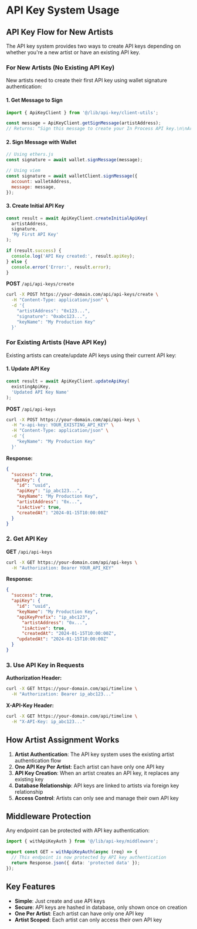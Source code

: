 # API Key System Usage

## API Key Flow for New Artists

The API key system provides two ways to create API keys depending on whether you're a new artist or have an existing API key.

### For New Artists (No Existing API Key)

New artists need to create their first API key using wallet signature authentication:

#### 1. Get Message to Sign

```javascript
import { ApiKeyClient } from '@/lib/api-key/client-utils';

const message = ApiKeyClient.getSignMessage(artistAddress);
// Returns: "Sign this message to create your In Process API key.\n\nArtist Address: 0x...\nTimestamp: 1234567890\n\n..."
```

#### 2. Sign Message with Wallet

```javascript
// Using ethers.js
const signature = await wallet.signMessage(message);

// Using viem
const signature = await walletClient.signMessage({
  account: walletAddress,
  message: message,
});
```

#### 3. Create Initial API Key

```javascript
const result = await ApiKeyClient.createInitialApiKey(
  artistAddress,
  signature,
  'My First API Key'
);

if (result.success) {
  console.log('API Key created:', result.apiKey);
} else {
  console.error('Error:', result.error);
}
```

**POST** `/api/api-keys/create`

```bash
curl -X POST https://your-domain.com/api/api-keys/create \
  -H "Content-Type: application/json" \
  -d '{
    "artistAddress": "0x123...",
    "signature": "0xabc123...",
    "keyName": "My Production Key"
  }'
```

### For Existing Artists (Have API Key)

Existing artists can create/update API keys using their current API key:

#### 1. Update API Key

```javascript
const result = await ApiKeyClient.updateApiKey(
  existingApiKey,
  'Updated API Key Name'
);
```

**POST** `/api/api-keys`

```bash
curl -X POST https://your-domain.com/api/api-keys \
  -H "x-api-key: YOUR_EXISTING_API_KEY" \
  -H "Content-Type: application/json" \
  -d '{
    "keyName": "My Production Key"
  }'
```

**Response:**
```json
{
  "success": true,
  "apiKey": {
    "id": "uuid",
    "apiKey": "ip_abc123...",
    "keyName": "My Production Key",
    "artistAddress": "0x...",
    "isActive": true,
    "createdAt": "2024-01-15T10:00:00Z"
  }
}
```

### 2. Get API Key

**GET** `/api/api-keys`

```bash
curl -X GET https://your-domain.com/api/api-keys \
  -H "Authorization: Bearer YOUR_API_KEY"
```

**Response:**
```json
{
  "success": true,
  "apiKey": {
    "id": "uuid",
    "keyName": "My Production Key",
    "apiKeyPrefix": "ip_abc123",
      "artistAddress": "0x...",
      "isActive": true,
      "createdAt": "2024-01-15T10:00:00Z",
    "updatedAt": "2024-01-15T10:00:00Z"
  }
}
```

### 3. Use API Key in Requests

**Authorization Header:**
```bash
curl -X GET https://your-domain.com/api/timeline \
  -H "Authorization: Bearer ip_abc123..."
```

**X-API-Key Header:**
```bash
curl -X GET https://your-domain.com/api/timeline \
  -H "X-API-Key: ip_abc123..."
```

## How Artist Assignment Works

1. **Artist Authentication**: The API key system uses the existing artist authentication flow
2. **One API Key Per Artist**: Each artist can have only one API key
3. **API Key Creation**: When an artist creates an API key, it replaces any existing key
4. **Database Relationship**: API keys are linked to artists via foreign key relationship
5. **Access Control**: Artists can only see and manage their own API key

## Middleware Protection

Any endpoint can be protected with API key authentication:

```typescript
import { withApiKeyAuth } from '@/lib/api-key/middleware';

export const GET = withApiKeyAuth(async (req) => {
  // This endpoint is now protected by API key authentication
  return Response.json({ data: 'protected data' });
});
```

## Key Features

- **Simple**: Just create and use API keys
- **Secure**: API keys are hashed in database, only shown once on creation
- **One Per Artist**: Each artist can have only one API key
- **Artist Scoped**: Each artist can only access their own API key
